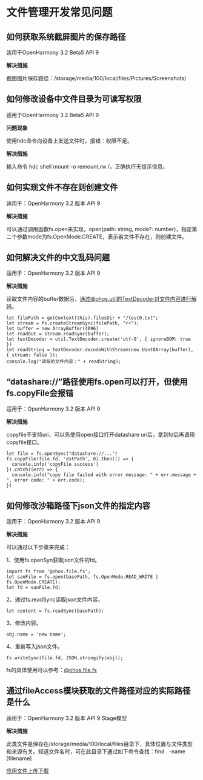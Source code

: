 # 文件管理开发常见问题

## 如何获取系统截屏图片的保存路径

适用于OpenHarmony 3.2 Beta5  API 9

**解决措施**

截图图片保存路径：/storage/media/100/local/files/Pictures/Screenshots/

## 如何修改设备中文件目录为可读写权限

适用于OpenHarmony 3.2 Beta5  API 9

**问题现象**

使用hdc命令向设备上发送文件时，报错：权限不足。

**解决措施**

输入命令 hdc shell mount -o remount,rw /，正确执行无提示信息。

## 如何实现文件不存在则创建文件

适用于：OpenHarmony 3.2 版本  API 9

**解决措施**

可以通过调用函数fs.open来实现，open\(path: string, mode?: number\)，指定第二个参数mode为fs.OpenMode.CREATE，表示若文件不存在，则创建文件。

## 如何解决文件的中文乱码问题

适用于：OpenHarmony 3.2 版本  API 9

**解决措施**

读取文件内容的buffer数据后，通过@ohos.util的TextDecoder对文件内容进行解码。

```
let filePath = getContext(this).filesDir + "/test0.txt";
let stream = fs.createStreamSync(filePath, "r+");
let buffer = new ArrayBuffer(4096)
let readOut = stream.readSync(buffer);
let textDecoder = util.TextDecoder.create('utf-8', { ignoreBOM: true })
let readString = textDecoder.decodeWithStream(new Uint8Array(buffer), { stream: false });
console.log("读取的文件内容：" + readString);
```

## “datashare://”路径使用fs.open可以打开，但使用fs.copyFile会报错

适用于：OpenHarmony 3.2 版本  API 9

**解决措施**

copyfile不支持uri，可以先使用open接口打开datashare uri后，拿到fd后再调用copyfile接口。

```
let file = fs.openSync("datashare://...")
fs.copyFile(file.fd, 'dstPath', 0).then(() => {
  console.info('copyFile success')
}).catch((err) => {
  console.info("copy file failed with error message: " + err.message + ", error code: " + err.code);
})
```

## 如何修改沙箱路径下json文件的指定内容

适用于：OpenHarmony 3.2 版本  API 9

**解决措施**

可以通过以下步骤来完成：

1、使用fs.openSyn获取json文件的fd。

```
import fs from '@ohos.file.fs';  
let sanFile = fs.open(basePath, fs.OpenMode.READ_WRITE | fs.OpenMode.CREATE);
let fd = sanFile.fd;
```

2、通过fs.readSync读取json文件内容。

```
let content = fs.readSync(basePath);
```

3、修改内容。

```
obj.name = 'new name';
```

4、重新写入json文件。

```
fs.writeSync(file.fd, JSON.stringify(obj));
```

fs的具体使用可以参考：[@ohos.file.fs](../reference/apis/js-apis-file-fs.md)

## 通过fileAccess模块获取的文件路径对应的实际路径是什么

适用于：OpenHarmony 3.2 版本 API 9 Stage模型

**解决措施**

此类文件是保存在/storage/media/100/local/files目录下，具体位置与文件类型和来源有关。知道文件名时，可在此目录下通过如下命令查找：find . -name \[filename\]

[应用文件上传下载](../file-management/app-file-upload-download.md)

